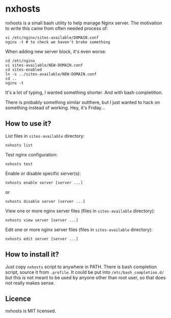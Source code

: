 nxhosts
=======

nxhosts is a small bash utility to help manage Nginx server. The
motivation to write this came from often needed process of:

    vi /etc/nginx/sites-available/DOMAIN.conf
    nginx -t # to check we haven't broke something

When adding new server block, it's even worse:

    cd /etc/nginx
    vi sites-available/NEW-DOMAIN.conf
    cd sites-enabled
    ln -s ../sites-available/NEW-DOMAIN.conf
    cd ..
    nginx -t

It's a lot of typing, I wanted something shorter. And with bash
completition.

There is probably something similar outthere, but I just wanted to hack
on something instead of working. Hey, it's Friday...


How to use it?
--------------

List files in `sites-available` directory:

    nxhosts list

Test nginx configuration:

    nxhosts test

Enable or disable specific server(s):

    nxhosts enable server [server ...]

or

    nxhosts disable server [server ...]

View one or more nginx server files (files in `sites-available`
directory):

    nxhosts view server [server ...]

Edit one or more nginx server files (files in `sites-available`
directory):

    nxhosts edit server [server ...]


How to install it?
------------------

Just copy `nxhosts` script to anywhere in PATH. There is bash completion
script, source it from `.profile`. It could be put into
`/etc/bash_completion.d/` but this is not meant to be used by anyone
other than root user, so that does not really makes sense.


Licence
-------

nxhosts is MIT licensed.
